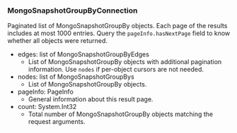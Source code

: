 ### MongoSnapshotGroupByConnection
Paginated list of MongoSnapshotGroupBy objects. Each page of the results includes at most 1000 entries. Query the `pageInfo.hasNextPage` field to know whether all objects were returned.

- edges: list of MongoSnapshotGroupByEdges
  - List of MongoSnapshotGroupBy objects with additional pagination information. Use `nodes` if per-object cursors are not needed.
- nodes: list of MongoSnapshotGroupBys
  - List of MongoSnapshotGroupBy objects.
- pageInfo: PageInfo
  - General information about this result page.
- count: System.Int32
  - Total number of MongoSnapshotGroupBy objects matching the request arguments.
